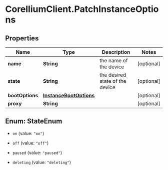 # CorelliumClient.PatchInstanceOptions

## Properties

Name | Type | Description | Notes
------------ | ------------- | ------------- | -------------
**name** | **String** | the name of the device | [optional] 
**state** | **String** | the desired state of the device | [optional] 
**bootOptions** | [**InstanceBootOptions**](InstanceBootOptions.md) |  | [optional] 
**proxy** | **String** |  | [optional] 



## Enum: StateEnum


* `on` (value: `"on"`)

* `off` (value: `"off"`)

* `paused` (value: `"paused"`)

* `deleting` (value: `"deleting"`)




